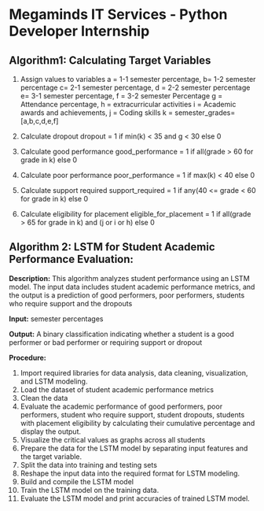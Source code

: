 # Megaminds IT Services - Python Developer Internship

## Algorithm1: Calculating Target Variables

1. Assign values to variables
    a = 1-1 semester percentage, b= 1-2 semester percentage
    c= 2-1 semester percentage, d = 2-2 semester percentage
    e= 3-1 semester percentage, f = 3-2 semester Percentage
    g = Attendance percentage, h = extracurricular activities
    i = Academic awards and achievements, j = Coding skills
    k = semester_grades=[a,b,c,d,e,f]

2. Calculate dropout
    dropout = 1 if min(k) < 35 and g < 30 else 0

3. Calculate good performance
    good_performance = 1 if all(grade > 60 for grade in k) else 0

4. Calculate poor performance
    poor_performance = 1 if max(k) < 40 else 0

5. Calculate support required
    support_required = 1 if any(40 <= grade < 60 for grade in k) else 0

6. Calculate eligibility for placement
    eligible_for_placement = 1 if all(grade > 65 for grade in k) and (j or i or h) else 0


## Algorithm 2: LSTM for Student Academic Performance Evaluation:

**Description:** This algorithm analyzes student performance using an LSTM model. The input data includes student academic performance metrics, and the output is a prediction of good performers, poor performers, students who require support and the dropouts

**Input:** semester percentages

**Output:** A binary classification indicating whether a student is a good performer or bad performer or requiring support or dropout

**Procedure:**

1. Import required libraries for data analysis, data cleaning, visualization, and LSTM modeling.
2. Load the dataset of student academic performance metrics
3. Clean the data
4. Evaluate the academic performance of good performers, poor performers, student who require support, student dropouts, students with placement eligibility by calculating their cumulative percentage and display the output.
5. Visualize the critical values as graphs across all students
6. Prepare the data for the LSTM model by separating input features and the target variable.
7. Split the data into training and testing sets
8. Reshape the input data into the required format for LSTM modeling.
9. Build and compile the LSTM model
10. Train the LSTM model on the training data.
11. Evaluate the LSTM model and print accuracies of trained LSTM model.
